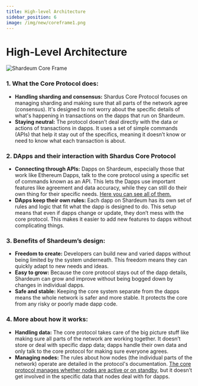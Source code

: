 ```yaml
---
title: High-level Architecture
sidebar_position: 6
image: /img/new/coreframe1.png
---
```




# High-Level Architecture

![Shardeum Core Frame](/img/new/coreframe1.png)

### **1. What the Core Protocol does**:

* **Handling sharding and consensus:** Shardus Core Protocol focuses on managing sharding and making sure that all parts of the network agree (consensus). It's designed to not worry about the specific details of what's happening in transactions on the dapps that run on Shardeum.
* **Staying neutral:** The protocol doesn’t deal directly with the data or actions of transactions in dapps. It uses a set of simple commands (APIs) that help it stay out of the specifics, meaning it doesn’t know or need to know what each transaction is about.

### 2. **DApps and their interaction with Shardus Core Protocol**

* **Connecting through APIs:** Dapps on Shardeum, especially those that work like Ethereum Dapps, talk to the core protocol using a specific set of commands known as an API. This lets the Dapps use important features like agreement and data accuracy, while they can still do their own thing for their specific needs. [Here you can see all of them.](../protocol/apis-and-interfaces.md)
* **DApps keep their own rules:** Each dapp on Shardeum has its own set of rules and logic that fit what the dapp is designed to do. This setup means that even if dapps change or update, they don’t mess with the core protocol. This makes it easier to add new features to dapps without complicating things.

### 3. **Benefits of Shardeum’s design**:

* **Freedom to create:** Developers can build new and varied dapps without being limited by the system underneath. This freedom means they can quickly adapt to new needs and ideas.
* **Easy to grow:** Because the core protocol stays out of the dapp details, Shardeum can grow and improve without being bogged down by changes in individual dapps.
* **Safe and stable:** Keeping the core system separate from the dapps means the whole network is safer and more stable. It protects the core from any risky or poorly made dapp code.

### **4. More about how it works**:

* **Handling data:** The core protocol takes care of the big picture stuff like making sure all parts of the network are working together. It doesn’t store or deal with specific dapp data; dapps handle their own data and only talk to the core protocol for making sure everyone agrees.
* **Managing nodes:** The rules about how nodes (the individual parts of the network) operate are detailed in the protocol's documentation. [The core protocol manages whether nodes are active or on standby](../protocol/node-lifecycle.md), but it doesn’t get involved in the specific data that nodes deal with for dapps.
